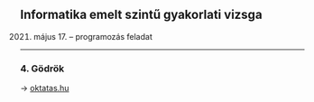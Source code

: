 ## Informatika emelt szintű gyakorlati vizsga
2021. május 17. – programozás feladat

---

### 4. Gödrök
→ [oktatas.hu](https://www.oktatas.hu/kozneveles/erettsegi/feladatsorok/emelt_szint_2021tavasz/emelt_11nap)